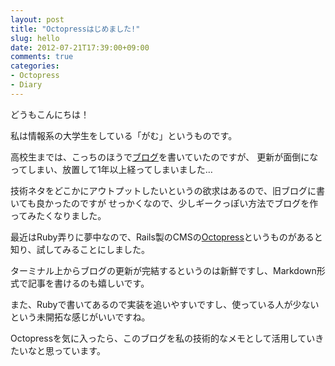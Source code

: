 ```yaml
---
layout: post
title: "Octopressはじめました!"
slug: hello
date: 2012-07-21T17:39:00+09:00
comments: true
categories: 
- Octopress
- Diary
---
```

どうもこんにちは！

私は情報系の大学生をしている「がむ」というものです。

高校生までは、こっちのほうで[ブログ](http://gmr.blog.shinobi.jp/)を書いていたのですが、
更新が面倒になってしまい、放置して1年以上経ってしまいました…

技術ネタをどこかにアウトプットしたいというの欲求はあるので、旧ブログに書いても良かったのですが
せっかくなので、少しギークっぽい方法でブログを作ってみたくなりました。

最近はRuby弄りに夢中なので、Rails製のCMSの[Octopress](http://octopress.org/)というものがあると知り、試してみることにしました。

ターミナル上からブログの更新が完結するというのは新鮮ですし、Markdown形式で記事を書けるのも嬉しいです。

また、Rubyで書いてあるので実装を追いやすいですし、使っている人が少ないという未開拓な感じがいいですね。

Octopressを気に入ったら、このブログを私の技術的なメモとして活用していきたいなと思っています。
